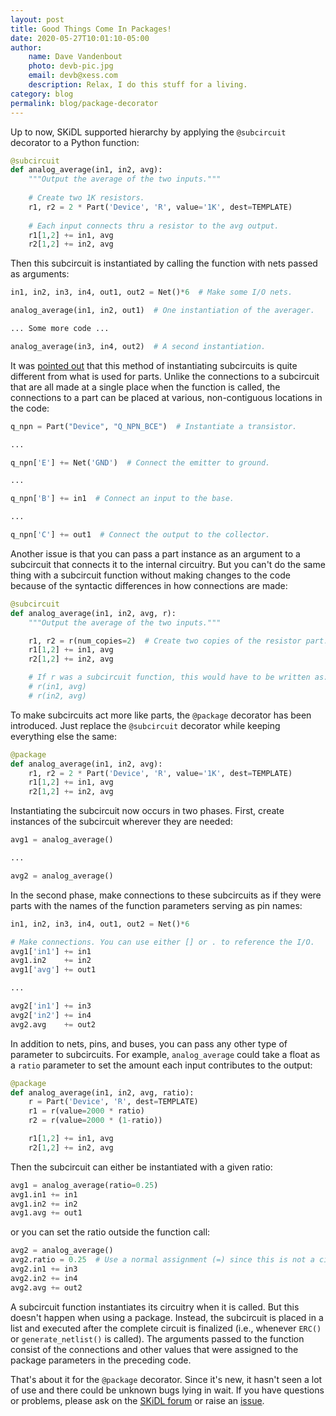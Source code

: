 ```yaml
---
layout: post
title: Good Things Come In Packages!
date: 2020-05-27T10:01:10-05:00
author:
    name: Dave Vandenbout
    photo: devb-pic.jpg
    email: devb@xess.com
    description: Relax, I do this stuff for a living.
category: blog
permalink: blog/package-decorator
---
```


Up to now, SKiDL supported hierarchy by applying the `@subcircuit` decorator to a Python function:

```py
@subcircuit
def analog_average(in1, in2, avg):
    """Output the average of the two inputs."""
    
    # Create two 1K resistors.
    r1, r2 = 2 * Part('Device', 'R', value='1K', dest=TEMPLATE)
   
    # Each input connects thru a resistor to the avg output.
    r1[1,2] += in1, avg
    r2[1,2] += in2, avg
```

Then this subcircuit is instantiated by calling the function with nets
passed as arguments:

```py
in1, in2, in3, in4, out1, out2 = Net()*6  # Make some I/O nets.

analog_average(in1, in2, out1)  # One instantiation of the averager.

... Some more code ...

analog_average(in3, in4, out2)  # A second instantiation.
```

It was [pointed out](https://github.com/devbisme/skidl/issues/48) that this method
of instantiating subcircuits is quite different from what is used for parts.
Unlike the connections to a subcircuit that are all made at a single place when the
function is called, the connections to a part can be placed
at various, non-contiguous locations in the code:

```py
q_npn = Part("Device", "Q_NPN_BCE")  # Instantiate a transistor.

...

q_npn['E'] += Net('GND')  # Connect the emitter to ground.

...

q_npn['B'] += in1  # Connect an input to the base.

...

q_npn['C'] += out1  # Connect the output to the collector.
```

Another issue is that you can pass a part instance as an argument to a subcircuit that
connects it to the internal circuitry.
But you can't do the same thing with a subcircuit function without making changes to the
code because of the syntactic differences in how connections are made:

```py
@subcircuit
def analog_average(in1, in2, avg, r):
    """Output the average of the two inputs."""

    r1, r2 = r(num_copies=2)  # Create two copies of the resistor part.
    r1[1,2] += in1, avg
    r2[1,2] += in2, avg

    # If r was a subcircuit function, this would have to be written as:
    # r(in1, avg)
    # r(in2, avg)
```

To make subcircuits act more like parts, the `@package` decorator has been introduced.
Just replace the `@subcircuit` decorator while keeping everything else the same:

```py
@package
def analog_average(in1, in2, avg):
    r1, r2 = 2 * Part('Device', 'R', value='1K', dest=TEMPLATE)
    r1[1,2] += in1, avg
    r2[1,2] += in2, avg
```

Instantiating the subcircuit now occurs in two phases.
First, create instances of the subcircuit wherever they are needed:

```py
avg1 = analog_average()

...

avg2 = analog_average()
```

In the second phase, make connections to these subcircuits as if they were parts
with the names of the function parameters serving as pin names:

```py
in1, in2, in3, in4, out1, out2 = Net()*6

# Make connections. You can use either [] or . to reference the I/O.
avg1['in1'] += in1
avg1.in2    += in2
avg1['avg'] += out1

...

avg2['in1'] += in3
avg2['in2'] += in4
avg2.avg    += out2
```

In addition to nets, pins, and buses, you can pass any other type of
parameter to subcircuits.
For example, `analog_average` could take a float as a `ratio` parameter to
set the amount each input contributes to the output:

```py
@package
def analog_average(in1, in2, avg, ratio):
    r = Part('Device', 'R', dest=TEMPLATE)
    r1 = r(value=2000 * ratio)
    r2 = r(value=2000 * (1-ratio))

    r1[1,2] += in1, avg
    r2[1,2] += in2, avg
```

Then the subcircuit can either be instantiated with a given ratio:

```py
avg1 = analog_average(ratio=0.25)
avg1.in1 += in1
avg1.in2 += in2
avg1.avg += out1
```
or you can set the ratio outside the function call:
```py
avg2 = analog_average()
avg2.ratio = 0.25  # Use a normal assignment (=) since this is not a circuit connection.
avg2.in1 += in3
avg2.in2 += in4
avg2.avg += out2
```

A subcircuit function instantiates its circuitry when it is called.
But this doesn't happen when using a package.
Instead, the subcircuit is placed in a list and executed after the
complete circuit is finalized
(i.e., whenever `ERC()` or `generate_netlist()` is called).
The arguments passed to the function consist of the connections
and other values that were assigned to the package parameters in the preceding code.

That's about it for the `@package` decorator.
Since it's new, it hasn't seen a lot of use and there could be unknown bugs
lying in wait.
If you have questions or problems, please ask on the
[SKiDL forum](https://skidl.discourse.group/) or
raise an [issue](https://github.com/devbisme/skidl/issues). 
